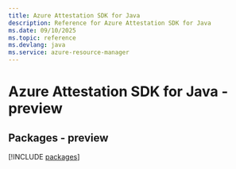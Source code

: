 ```yaml
---
title: Azure Attestation SDK for Java
description: Reference for Azure Attestation SDK for Java
ms.date: 09/10/2025
ms.topic: reference
ms.devlang: java
ms.service: azure-resource-manager
---
```

# Azure Attestation SDK for Java - preview
## Packages - preview
[!INCLUDE [packages](attestation-index.md)]